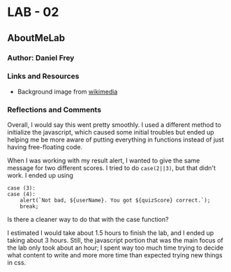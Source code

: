 # LAB - 02

## AboutMeLab

### Author: Daniel Frey

### Links and Resources

- Background image from [wikimedia](https://upload.wikimedia.org/wikipedia/commons/8/86/Cedar_Rapids_-_Mays_Island.jpg)

### Reflections and Comments

Overall, I would say this went pretty smoothly. I used a different method to initialize the javascript, which caused some initial troubles but ended up helping me be more aware of putting everything in functions instead of just having free-floating code.

When I was working with my result alert, I wanted to give the same message for two different scores. I tried to do `case(2||3)`, but that didn't work. I ended up using

    case (3): 
    case (4):
        alert(`Not bad, ${userName}. You got ${quizScore} correct.`);
        break;

Is there a cleaner way to do that with the case function?

I estimated I would take about 1.5 hours to finish the lab, and I ended up taking about 3 hours. Still, the javascript portion that was the main focus of the lab only took about an hour; I spent way too much time trying to decide what content to write and more more time than expected trying new things in css.
